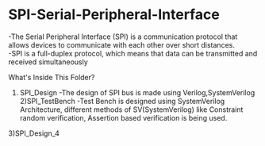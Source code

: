 # SPI-Serial-Peripheral-Interface
-The Serial Peripheral Interface (SPI) is a communication protocol that allows devices to communicate with each other over short distances.   
-SPI is a full-duplex protocol, which means that data can be transmitted and received simultaneously

What's Inside This Folder?
1) SPI_Design
-The design of SPI bus is made using Verilog,SystemVerilog
2)SPI_TestBench
-Test Bench is designed using SystemVerilog Architecture, different methods of SV(SystemVerilog) like Constraint random verification, Assertion based verification is being used.

3)SPI_Design_4
